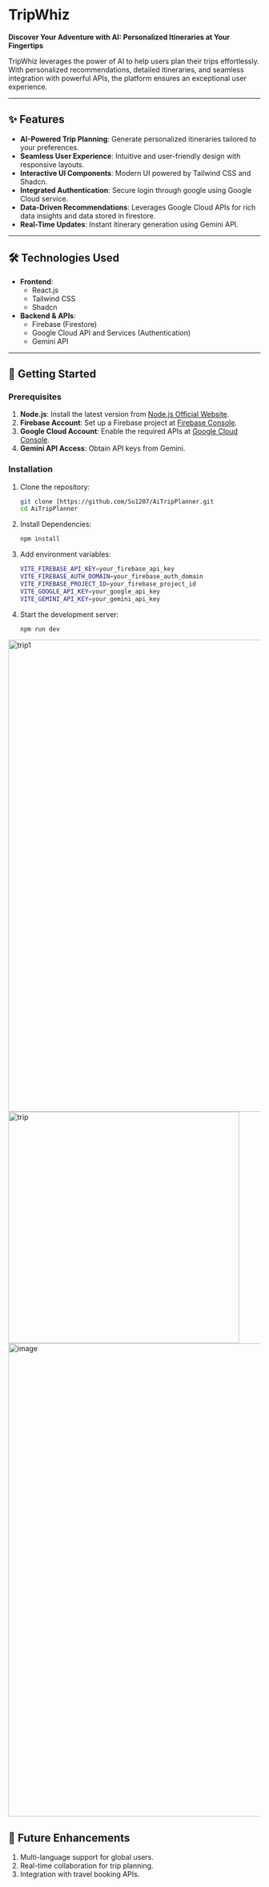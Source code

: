# TripWhiz

**Discover Your Adventure with AI: Personalized Itineraries at Your Fingertips**

TripWhiz leverages the power of AI to help users plan their trips effortlessly. With personalized recommendations, detailed itineraries, and seamless integration with powerful APIs, the platform ensures an exceptional user experience.

---

## ✨ **Features**
- **AI-Powered Trip Planning**: Generate personalized itineraries tailored to your preferences.
- **Seamless User Experience**: Intuitive and user-friendly design with responsive layouts.
- **Interactive UI Components**: Modern UI powered by Tailwind CSS and Shadcn.
- **Integrated Authentication**: Secure login through google using Google Cloud service.
- **Data-Driven Recommendations**: Leverages Google Cloud APIs for rich data insights and data stored in firestore.
- **Real-Time Updates**: Instant itinerary generation using Gemini API.

---

## 🛠️ **Technologies Used**
- **Frontend**:  
  - React.js  
  - Tailwind CSS  
  - Shadcn  
- **Backend & APIs**:  
  - Firebase (Firestore)  
  - Google Cloud API and Services (Authentication)  
  - Gemini API  

---

## 🚀 **Getting Started**
### Prerequisites
1. **Node.js**: Install the latest version from [Node.js Official Website](https://nodejs.org/).  
2. **Firebase Account**: Set up a Firebase project at [Firebase Console](https://console.firebase.google.com/).  
3. **Google Cloud Account**: Enable the required APIs at [Google Cloud Console](https://console.cloud.google.com/).  
4. **Gemini API Access**: Obtain API keys from Gemini.

### Installation
1. Clone the repository:  
   ```bash
   git clone [https://github.com/Su1207/AiTripPlanner.git
   cd AiTripPlanner

2. Install Dependencies:
   ```bash
   npm install

3. Add environment variables: 
   ```bash
   VITE_FIREBASE_API_KEY=your_firebase_api_key
   VITE_FIREBASE_AUTH_DOMAIN=your_firebase_auth_domain
   VITE_FIREBASE_PROJECT_ID=your_firebase_project_id
   VITE_GOOGLE_API_KEY=your_google_api_key
   VITE_GEMINI_API_KEY=your_gemini_api_key

4. Start the development server:
   ```bash
   npm run dev


<img width="940" alt="trip1" src="https://github.com/user-attachments/assets/acd15763-d982-40d2-9427-680459978422">
<img width="461" alt="trip" src="https://github.com/user-attachments/assets/ef2db042-e8f2-4c23-9e71-b7c5ccffad84">
<img width="943" alt="image" src="https://github.com/user-attachments/assets/4dc13594-cadc-4e28-9375-4ae6d2a06230">




## 🔮 **Future Enhancements**
1. Multi-language support for global users.
2. Real-time collaboration for trip planning.
3. Integration with travel booking APIs.

